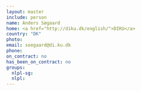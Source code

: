 ```yaml
---
layout: master
include: person
name: Anders Søgaard
home: <a href="http://diku.dk/english/">DIKU</a>
country: "DK"
photo:
email: soegaard@di.ku.dk
phone:
on_contract: no
has_been_on_contract: no
groups:
  nlpl-sg:
  nlpl:
---
```

